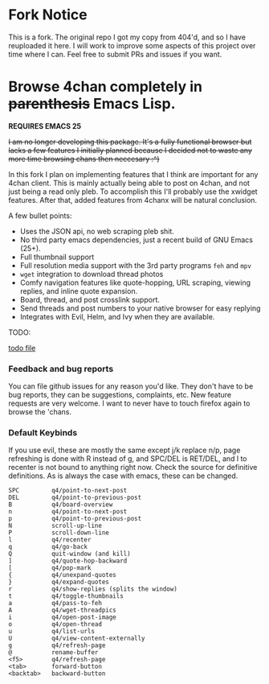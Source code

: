 # Fork Notice

This is a fork. The original repo I got my copy from 404'd, and so I have reuploaded it here. I will work to improve some aspects of this project over time where I can. Feel free to submit PRs and issues if you want.

# Browse 4chan completely in ~~parenthesis~~ Emacs Lisp.

**REQUIRES EMACS 25**

~~I am no longer developing this package. It's a fully functional browser but lacks a few features I initially planned because I decided not to waste any more time browsing chans then neccesary :^)~~


In this fork I plan on implementing features that I think are important for any 4chan client.
This is mainly actually being able to post on 4chan, and not just being a read only pleb.
To accomplish this I'll probably use the xwidget features.
After that, added features from 4chanx will be natural conclusion.

A few bullet points:
  * Uses the JSON api, no web scraping pleb shit.
  * No third party emacs dependencies, just a recent build of GNU Emacs (25+).
  * Full thumbnail support
  * Full resolution media support with the 3rd party programs `feh` and `mpv`
  * `wget` integration to download thread photos
  * Comfy navigation features like quote-hopping, URL scraping, viewing replies, and inline quote expansion.
  * Board, thread, and post crosslink support.
  * Send threads and post numbers to your native browser for easy replying
  * Integrates with Evil, Helm, and Ivy when they are available.

TODO:

[todo file](./project-todo.org)

### Feedback and bug reports
You can file github issues for any reason you'd like. They don't have to be bug reports, they can be suggestions, complaints, etc. New feature requests are very welcome. I want to never have to touch firefox again to browse the 'chans.

### Default Keybinds
If you use evil, these are mostly the same except j/k replace n/p, page refreshing is done with R instead of g, and SPC/DEL is RET/DEL, and l to recenter is not bound to anything right now. Check the source for definitive definitions. As is always the case with emacs, these can be changed.

    SPC         q4/point-to-next-post
    DEL         q4/point-to-previous-post
    B           q4/board-overview
    n           q4/point-to-next-post
    p           q4/point-to-previous-post
    N           scroll-up-line
    P           scroll-down-line
    l           q4/recenter
    q           q4/go-back
    Q           quit-window (and kill)
    ]           q4/quote-hop-backward
    [           q4/pop-mark
    {           q4/unexpand-quotes
    }           q4/expand-quotes
    r           q4/show-replies (splits the window)
    t           q4/toggle-thumbnails
    a           q4/pass-to-feh
    A           q4/wget-threadpics
    i           q4/open-post-image
    o           q4/open-thread
    u           q4/list-urls
    U           q4/view-content-externally
    g           q4/refresh-page
    @           rename-buffer
    <f5>        q4/refresh-page
    <tab>       forward-button
    <backtab>   backward-button
